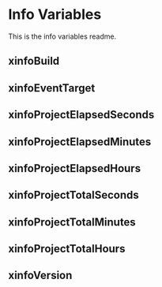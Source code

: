 # Info Variables
This is the info variables readme.

## xinfoBuild
## xinfoEventTarget
## xinfoProjectElapsedSeconds
## xinfoProjectElapsedMinutes
## xinfoProjectElapsedHours
## xinfoProjectTotalSeconds
## xinfoProjectTotalMinutes
## xinfoProjectTotalHours
## xinfoVersion

